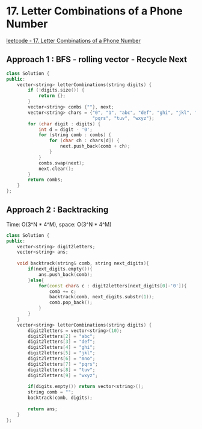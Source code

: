 # 17. Letter Combinations of a Phone Number

[leetcode - 17. Letter Combinations of a Phone Number](https://leetcode.com/problems/letter-combinations-of-a-phone-number/)

## Approach 1 : BFS - rolling vector - Recycle Next

```cpp
class Solution {
public:
    vector<string> letterCombinations(string digits) {
        if (!digits.size()) {
            return {};
        }
        vector<string> combs {""}, next;
        vector<string> chars = {"0", "1", "abc", "def", "ghi", "jkl", "mno",
                                "pqrs", "tuv", "wxyz"};
        for (char digit : digits) {
            int d = digit - '0';
            for (string comb : combs) {
                for (char ch : chars[d]) {
                    next.push_back(comb + ch);
                }
            }
            combs.swap(next);
            next.clear();
        }
        return combs;
    }
};
```

## Approach 2 : Backtracking

Time: O(3^N * 4^M), space: O(3^N * 4^M)

```cpp
class Solution {
public:
    vector<string> digit2letters;
    vector<string> ans;
    
    void backtrack(string& comb, string next_digits){
        if(next_digits.empty()){
            ans.push_back(comb);
        }else{
            for(const char& c : digit2letters[next_digits[0]-'0']){
                comb += c;
                backtrack(comb, next_digits.substr(1));
                comb.pop_back();
            }
        }
    }
    vector<string> letterCombinations(string digits) {
        digit2letters = vector<string>(10);
        digit2letters[2] = "abc";
        digit2letters[3] = "def";
        digit2letters[4] = "ghi";
        digit2letters[5] = "jkl";
        digit2letters[6] = "mno";
        digit2letters[7] = "pqrs";
        digit2letters[8] = "tuv";
        digit2letters[9] = "wxyz";
        
        if(digits.empty()) return vector<string>();
        string comb = "";
        backtrack(comb, digits);
      
        return ans;
    }
};
```
